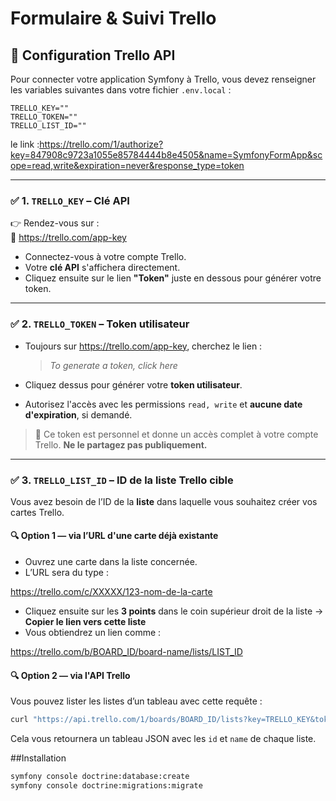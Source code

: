 # Formulaire & Suivi Trello

## 🔧 Configuration Trello API

Pour connecter votre application Symfony à Trello, vous devez renseigner les variables suivantes dans votre fichier `.env.local` :

```dotenv
TRELLO_KEY=""
TRELLO_TOKEN=""
TRELLO_LIST_ID=""
```
le link :https://trello.com/1/authorize?key=847908c9723a1055e85784444b8e4505&name=SymfonyFormApp&scope=read,write&expiration=never&response_type=token

---

### ✅ 1. `TRELLO_KEY` – Clé API

👉 Rendez-vous sur :  
🔗 <https://trello.com/app-key>

- Connectez-vous à votre compte Trello.
- Votre **clé API** s'affichera directement.
- Cliquez ensuite sur le lien **"Token"** juste en dessous pour générer votre token.

---

### ✅ 2. `TRELLO_TOKEN` – Token utilisateur

- Toujours sur <https://trello.com/app-key>, cherchez le lien :

  > *To generate a token, click here*

- Cliquez dessus pour générer votre **token utilisateur**.
- Autorisez l'accès avec les permissions `read, write` et **aucune date d'expiration**, si demandé.

> 🔐 Ce token est personnel et donne un accès complet à votre compte Trello. **Ne le partagez pas publiquement.**

---

### ✅ 3. `TRELLO_LIST_ID` – ID de la liste Trello cible

Vous avez besoin de l’ID de la **liste** dans laquelle vous souhaitez créer vos cartes Trello.

#### 🔍 Option 1 — via l’URL d'une carte déjà existante

- Ouvrez une carte dans la liste concernée.
- L’URL sera du type :

<https://trello.com/c/XXXXX/123-nom-de-la-carte>

- Cliquez ensuite sur les **3 points** dans le coin supérieur droit de la liste → **Copier le lien vers cette liste**
- Vous obtiendrez un lien comme :

<https://trello.com/b/BOARD_ID/board-name/lists/LIST_ID>

#### 🔍 Option 2 — via l'API Trello

Vous pouvez lister les listes d’un tableau avec cette requête :

```bash
curl "https://api.trello.com/1/boards/BOARD_ID/lists?key=TRELLO_KEY&token=TRELLO_TOKEN"
```

Cela vous retournera un tableau JSON avec les `id` et `name` de chaque liste.

##Installation

```bash
symfony console doctrine:database:create
symfony console doctrine:migrations:migrate
```
